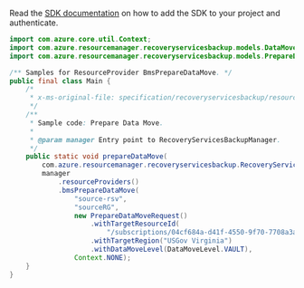 Read the [SDK documentation](https://github.com/Azure/azure-sdk-for-java/blob/azure-resourcemanager-recoveryservicesbackup_1.0.0-beta.5/sdk/recoveryservicesbackup/azure-resourcemanager-recoveryservicesbackup/README.md) on how to add the SDK to your project and authenticate.

```java
import com.azure.core.util.Context;
import com.azure.resourcemanager.recoveryservicesbackup.models.DataMoveLevel;
import com.azure.resourcemanager.recoveryservicesbackup.models.PrepareDataMoveRequest;

/** Samples for ResourceProvider BmsPrepareDataMove. */
public final class Main {
    /*
     * x-ms-original-file: specification/recoveryservicesbackup/resource-manager/Microsoft.RecoveryServices/stable/2022-02-01/examples/BackupDataMove/PrepareDataMove_Post.json
     */
    /**
     * Sample code: Prepare Data Move.
     *
     * @param manager Entry point to RecoveryServicesBackupManager.
     */
    public static void prepareDataMove(
        com.azure.resourcemanager.recoveryservicesbackup.RecoveryServicesBackupManager manager) {
        manager
            .resourceProviders()
            .bmsPrepareDataMove(
                "source-rsv",
                "sourceRG",
                new PrepareDataMoveRequest()
                    .withTargetResourceId(
                        "/subscriptions/04cf684a-d41f-4550-9f70-7708a3a2283b/resourceGroups/targetRG/providers/Microsoft.RecoveryServices/vaults/target-rsv")
                    .withTargetRegion("USGov Virginia")
                    .withDataMoveLevel(DataMoveLevel.VAULT),
                Context.NONE);
    }
}
```
